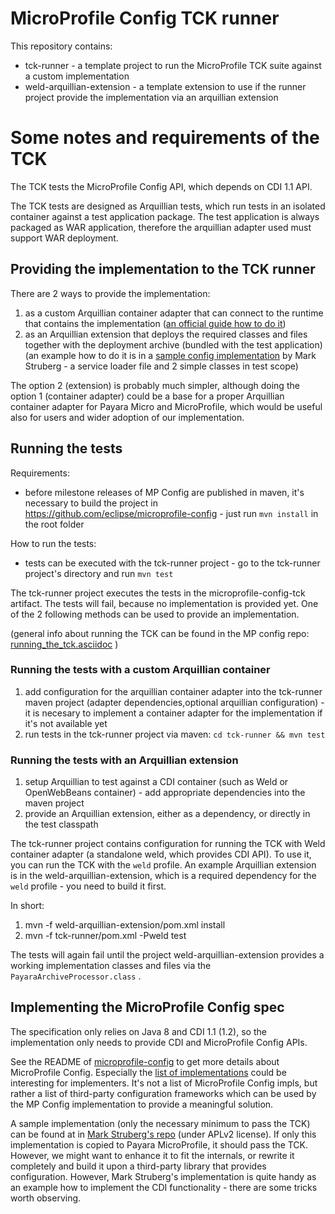# MicroProfile Config TCK runner

This repository contains:
 
 - tck-runner - a template project to run the MicroProfile TCK suite against a custom implementation
 - weld-arquillian-extension - a template extension to use if the runner project provide the implementation via an arquillian extension

# Some notes and requirements of the TCK

The TCK tests the MicroProfile Config API, which depends on CDI 1.1 API.

The TCK tests are designed as Arquillian tests, which run tests in an isolated container against a test application package. The test application is always packaged as WAR application, therefore the arquillian adapter used must support WAR deployment.

## Providing the implementation to the TCK runner

There are 2 ways to provide the implementation:

 1. as a custom Arquillian container adapter that can connect to the runtime that contains the implementation ([an official guide how to do it](http://arquillian.org/guides/developing_a_container_adapter/))
 2. as an Arquillian extension that deploys the required classes and files together with the deployment archive (bundled with the test application) (an example how to do it is in a [sample config implementation](https://github.com/struberg/javaConfig/tree/master/impl/src/test) by Mark Struberg - a service loader file and 2 simple classes in test scope)

The option 2 (extension) is probably much simpler, although doing the option 1 (container adapter) could be a base for a proper Arquillian container adapter for Payara Micro and MicroProfile, which would be useful also for users and wider adoption of our implementation.

## Running the tests

Requirements:
 - before milestone releases of MP Config are published in maven, it's necessary to build the project in https://github.com/eclipse/microprofile-config - just run `mvn install` in the root folder

How to run the tests:
 - tests can be executed with the tck-runner project - go to the tck-runner project's directory and run `mvn test`

The tck-runner project executes the tests in the microprofile-config-tck artifact. The tests will fail, because no implementation is provided yet. One of the 2 following methods can be used to provide an implementation.

(general info about running the TCK can be found in the MP config repo: [running_the_tck.asciidoc](https://github.com/eclipse/microprofile-config/blob/master/tck/running_the_tck.asciidoc) )

### Running the tests with a custom Arquillian container

1. add configuration for the arquillian container adapter into the tck-runner maven project (adapter dependencies,optional arquillian configuration) - it is necesary to implement a container adapter for the implementation if it's not available yet
2. run tests in the tck-runner project via maven: `cd tck-runner && mvn test`

### Running the tests with an Arquillian extension

1. setup Arquillian to test against a CDI container (such as Weld or OpenWebBeans container) - add appropriate dependencies into the maven project
2. provide an Arquillian extension, either as a dependency, or directly in the test classpath

The tck-runner project contains configuration for running the TCK with Weld container adapter (a standalone weld, which provides CDI API). To use it, you can run the TCK with the `weld` profile. 
An example Arquillian extension is in the weld-arquillian-extension, which is a required dependency for the `weld` profile - you need to build it first.

In short:

1. mvn -f weld-arquillian-extension/pom.xml install
2. mvn -f tck-runner/pom.xml -Pweld test

The tests will again fail until the project weld-arquillian-extension provides a working implementation classes and files via the `PayaraArchiveProcessor.class` .

## Implementing the MicroProfile Config spec

The specification only relies on Java 8 and CDI 1.1 (1.2), so the implementation only needs to provide CDI and MicroProfile Config APIs.

See the README of [microprofile-config](https://github.com/eclipse/microprofile-config) to get more details about MicroProfile Config. Especially the [list of implementations](https://github.com/eclipse/microprofile-config#implementaions) could be interesting for implementers. It's not a list of MicroProfile Config impls, but rather a list of third-party configuration frameworks which can be used by the MP Config implementation to provide a meaningful solution.

A sample implementation (only the necessary minimum to pass the TCK) can be found at in [Mark Struberg's repo](https://github.com/struberg/javaConfig/tree/master/impl) (under APLv2 license). If only this implementation is copied to Payara MicroProfile, it should pass the TCK. However, we might want to enhance it to fit the internals, or rewrite it completely and build it upon a third-party library that provides configuration. However, Mark Struberg's implementation is quite handy as an example how to implement the CDI functionality - there are some tricks worth observing.